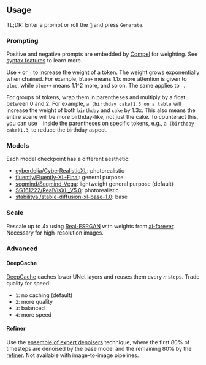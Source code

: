 ## Usage

TL;DR: Enter a prompt or roll the `🎲` and press `Generate`.

### Prompting

Positive and negative prompts are embedded by [Compel](https://github.com/damian0815/compel) for weighting. See [syntax features](https://github.com/damian0815/compel/blob/main/doc/syntax.md) to learn more.

Use `+` or `-` to increase the weight of a token. The weight grows exponentially when chained. For example, `blue+` means 1.1x more attention is given to `blue`, while `blue++` means 1.1^2 more, and so on. The same applies to `-`.

For groups of tokens, wrap them in parentheses and multiply by a float between 0 and 2. For example, `a (birthday cake)1.3 on a table` will increase the weight of both `birthday` and `cake` by 1.3x. This also means the entire scene will be more birthday-like, not just the cake. To counteract this, you can use `-` inside the parentheses on specific tokens, e.g., `a (birthday-- cake)1.3`, to reduce the birthday aspect.

### Models

Each model checkpoint has a different aesthetic:

* [cyberdelia/CyberRealisticXL](https://huggingface.co/cyberdelia/CyberRealsticXL): photorealistic
* [fluently/Fluently-XL-Final](https://huggingface.co/fluently/Fluently-XL-Final): general purpose
* [segmind/Segmind-Vega](https://huggingface.co/segmind/Segmind-Vega): lightweight general purpose (default)
* [SG161222/RealVisXL_V5.0](https://huggingface.co/SG161222/RealVisXL_V5.0): photorealistic
* [stabilityai/stable-diffusion-xl-base-1.0](https://huggingface.co/stabilityai/stable-diffusion-xl-base-1.0): base

### Scale

Rescale up to 4x using [Real-ESRGAN](https://github.com/xinntao/Real-ESRGAN) with weights from [ai-forever](ai-forever/Real-ESRGAN). Necessary for high-resolution images.

### Advanced

#### DeepCache

[DeepCache](https://github.com/horseee/DeepCache) caches lower UNet layers and reuses them every _n_ steps. Trade quality for speed:
* `1`: no caching (default)
* `2`: more quality
* `3`: balanced
* `4`: more speed

#### Refiner

Use the [ensemble of expert denoisers](https://research.nvidia.com/labs/dir/eDiff-I/) technique, where the first 80% of timesteps are denoised by the base model and the remaining 80% by the [refiner](https://huggingface.co/stabilityai/stable-diffusion-xl-refiner-1.0). Not available with image-to-image pipelines.

